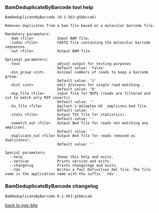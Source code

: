 ### BamDeduplicateByBarcode tool help
	BamDeduplicateByBarcode (0.1-563-g5bbcca6)
	
	Removes duplicates from a bam file based on a molecular barcode file.
	
	Mandatory parameters:
	  -bam <file>           Input BAM file.
	  -index <file>         FASTQ file containing the molecular barcode sequences.
	  -out <file>           Output BAM file.
	
	Optional parameters:
	  -test                 adjust output for testing purposes
	                        Default value: 'false'
	  -min_group <int>      minimal numbers of reads to keep a barcode group.
	                        Default value: '1'
	  -dist <int>           edit distance for single read matching .
	                        Default value: '0'
	  -mip_file <file>      input file for MIPS (reads are filtered and cut to match only MIP inserts).
	                        Default value: ''
	  -hs_file <file>       Agilent's Haloplex HS _amplicons.bed file.
	                        Default value: ''
	  -stats <file>         Output TSV file for statistics).
	                        Default value: ''
	  -nomatch_out <file>   Output Bed file for reads not matching any amplicon).
	                        Default value: ''
	  -duplicate_out <file> Output Bed file for reads removed as duplicates).
	                        Default value: ''
	
	Special parameters:
	  --help                Shows this help and exits.
	  --version             Prints version and exits.
	  --changelog           Prints changeloge and exits.
	  --tdx                 Writes a Tool Definition Xml file. The file name is the application name with the suffix '.tdx'.
	
### BamDeduplicateByBarcode changelog
	BamDeduplicateByBarcode 0.1-563-g5bbcca6
	
[back to ngs-bits](https://github.com/imgag/ngs-bits)